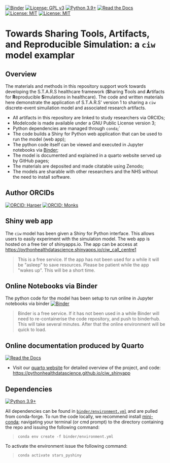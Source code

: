 [![Binder](https://mybinder.org/badge_logo.svg)](https://mybinder.org/v2/gh/pythonhealthdatascience/ciw_shinyapp/HEAD)
[![License: GPL v3](https://img.shields.io/badge/License-GPLv3-blue.svg)](https://www.gnu.org/licenses/gpl-3.0)
[![Python 3.9+](https://img.shields.io/badge/python-3.9+-blue.svg)](https://www.python.org/downloads/release/python-390/)
[![Read the Docs](https://readthedocs.org/projects/pip/badge/?version=latest)](https://pythonhealthdatascience.github.io/ciw_shinyapp/)
[![License: MIT](https://img.shields.io/badge/ORCID-0000--0001--5274--5037-brightgreen)](https://orcid.org/0000-0001-5274-5037)
[![License: MIT](https://img.shields.io/badge/ORCID-0000--0003--2631--4481-brightgreen)](https://orcid.org/0000-0003-2631-4481)

#   Towards Sharing Tools, Artifacts, and Reproducible Simulation: a `ciw` model examplar

## Overview

The materials and methods in this repository support work towards developing the S.T.A.R.S healthcare framework (**S**haring **T**ools and **A**rtifacts for **R**eproducible **S**imulations in healthcare).  The code and written materials here demonstrate the application of S.T.A.R.S' version 1 to sharing a `ciw` discrete-event simuilation model and associated research artifacts.  

* All artifacts in this repository are linked to study researchers via ORCIDs;
* Modelcode is made available under a GNU Public License version 3;
* Python dependencies are managed through `conda`;`
* The code builds a Shiny for Python web application that can be used to run the model (web app);
* The python code itself can be viewed and executed in Jupyter notebooks via [Binder](https://mybinder.org); 
* The model is documented and explained in a quarto website served up by GitHub pages;
* The materials are deposited and made citatable using Zenodo;
* The models are sharable with other researchers and the NHS without the need to install software.

## Author ORCIDs

[![ORCID: Harper](https://img.shields.io/badge/ORCID-0000--0001--5274--5037-brightgreen)](https://orcid.org/0000-0001-5274-5037)
[![ORCID: Monks](https://img.shields.io/badge/ORCID-0000--0003--2631--4481-brightgreen)](https://orcid.org/0000-0003-2631-4481)

## Shiny web app

The `ciw` model has been given a Shiny for Python interface.  This allows users to easily experiment with the simulation model.  The web app is hosted on a free tier of shinyapps.io.  The app can be access at https://pythonhealthdatascience.shinyapps.io/ciw_call_centre1

> This is a free service. If the app has not been used for a while it will be "asleep" to save resources. Please be patient while the app "wakes up".  This will be a short time.

## Online Notebooks via Binder

The python code for the model has been setup to run online in Jupyter notebooks via binder [![Binder](https://mybinder.org/badge_logo.svg)](https://mybinder.org/v2/gh/pythonhealthdatascience/ciw_shinyapp/HEAD)

> Binder is a free service.  If it has not been used in a while Binder will need to re-containerise the code repository, and push to binderhub. This will take several minutes. After that the online environment will be quick to load.

## Online documentation produced by Quarto

[![Read the Docs](https://readthedocs.org/projects/pip/badge/?version=latest)](https://pythonhealthdatascience.github.io/ciw_shinyapp)

* Visit our [quarto website](https://pythonhealthdatascience.github.io/ciw_shinyapp/) for detailed overview of the project, and code: https://pythonhealthdatascience.github.io/ciw_shinyapp

## Dependencies

[![Python 3.9+](https://img.shields.io/badge/python-3.9+-blue.svg)](https://www.python.org/downloads/release/python-390/)

All dependencies can be found in [`binder/environment.yml`]() and are pulled from conda-forge.  To run the code locally, we recommend install [mini-conda](https://docs.conda.io/en/latest/miniconda.html); navigating your terminal (or cmd prompt) to the directory containing the repo and issuing the following command:

> `conda env create -f binder/environment.yml`

To activate the environment issue the following command:

> `conda activate stars_pyshiny`

